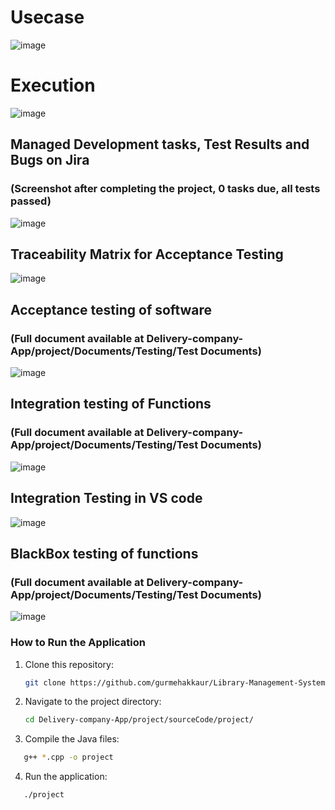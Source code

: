 # Usecase
![image](https://github.com/user-attachments/assets/0ec929c0-227c-4ab8-aa58-34a5373ced02)

# Execution
![image](https://github.com/user-attachments/assets/a2812400-d8ff-4e14-89f1-7b16c7353f0d)

## Managed Development tasks, Test Results and Bugs on Jira 
### (Screenshot after completing the project, 0 tasks due, all tests passed)
![image](https://github.com/user-attachments/assets/af1a08e6-8b0b-4af3-ba75-28503e882961)

## Traceability Matrix for Acceptance Testing
![image](https://github.com/user-attachments/assets/567249ec-5d20-4d1c-8ece-fb29a22a6052)

## Acceptance testing of software 
### (Full document available at Delivery-company-App/project/Documents/Testing/Test Documents)
![image](https://github.com/user-attachments/assets/e1aab670-1109-4d76-85d8-3ba1cff97e96)

## Integration testing of Functions 
### (Full document available at Delivery-company-App/project/Documents/Testing/Test Documents)
![image](https://github.com/user-attachments/assets/de0a717c-7583-4660-aafc-c1d21b388473)

## Integration Testing in VS code
![image](https://github.com/user-attachments/assets/214ad162-f131-4bf7-8e4c-dad0d42a3dbe)

## BlackBox testing of functions 
### (Full document available at Delivery-company-App/project/Documents/Testing/Test Documents)
![image](https://github.com/user-attachments/assets/a3d1721b-7c20-4c43-8f72-cf6a9a375586)


### How to Run the Application
1. Clone this repository:
   ```bash
   git clone https://github.com/gurmehakkaur/Library-Management-System
   ```

2. Navigate to the project directory:
   ```bash
   cd Delivery-company-App/project/sourceCode/project/
   ```

3. Compile the Java files:
```bash
   g++ *.cpp -o project
```

4. Run the application:
```bash
   ./project

